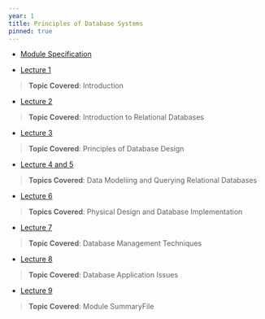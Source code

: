 ```yaml
---
year: 1
title: Principles of Database Systems
pinned: true
---
```


- [Module Specification](https://drive.google.com/file/d/1E3OeU8dH05ilL3hLX5xCOxtUzYVB-Tjm/view?usp=sharing)

- [Lecture 1](https://docs.google.com/presentation/d/1mnxDOqyIRiJgH8YrGBcAukZzMkPfyeag/edit?usp=sharing&ouid=101382768549110578022&rtpof=true&sd=true)
> **Topic Covered**: Introduction

- [Lecture 2](https://docs.google.com/presentation/d/1eBk6GxIPd2QB51nIJLwMqX3arZqMXPXX/edit?usp=sharing&ouid=101382768549110578022&rtpof=true&sd=true)
> **Topic Covered**: Introduction to Relational Databases

- [Lecture 3](https://docs.google.com/presentation/d/17jWvk6PHa-MKkB24PT1GK-6fOWP14i8M/edit?usp=sharing&ouid=101382768549110578022&rtpof=true&sd=true)
> **Topic Covered**: Principles of Database Design

- [Lecture 4 and 5](https://docs.google.com/presentation/d/1___MalyVFHLYcBVaWzYF-Jk69Qct5OOA/edit?usp=sharing&ouid=101382768549110578022&rtpof=true&sd=true)
> **Topics Covered**: Data Modeliing and Querying Relational Databases

- [Lecture 6](https://docs.google.com/presentation/d/1hIgrsWh9HGZwVYUfYSb3wvhnKfmL-SuF/edit?usp=sharing&ouid=101382768549110578022&rtpof=true&sd=true)
> **Topics Covered**: Physical Design and Database Implementation

- [Lecture 7](https://docs.google.com/presentation/d/1qArIhZlhEZ1qNedI8q_Mlq6_gKNFghr3/edit?usp=sharing&ouid=101382768549110578022&rtpof=true&sd=true)
> **Topic Covered**: Database Management Techniques

- [Lecture 8](https://docs.google.com/presentation/d/1jbJBXURwzpOrbCbs_KlNZq7UWlTwD8qq/edit?usp=sharing&ouid=101382768549110578022&rtpof=true&sd=true)
> **Topic Covered**: Database Application Issues
 
- [Lecture 9](https://docs.google.com/presentation/d/1CWOYm6JOlWQGJRUezAlkpR442CGkBa3E/edit?usp=sharing&ouid=101382768549110578022&rtpof=true&sd=true)
> **Topic Covered**: Module SummaryFile
